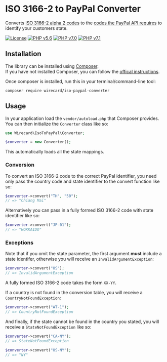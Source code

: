 # ISO 3166-2 to PayPal Converter

Converts [ISO 3166-2 alpha 2 codes](https://en.wikipedia.org/wiki/ISO_3166-2) to the [codes the PayPal API requires](https://developer.paypal.com/docs/classic/api/state_codes/) to identify your customers state.

[![License](https://img.shields.io/badge/license-MIT-brightgreen.svg)](https://github.com/wirecard/iso-paypal-converter/blob/master/LICENSE)
[![PHP v5.6](https://img.shields.io/badge/php-v5.6-yellow.svg)](http://www.php.net)
[![PHP v7.0](https://img.shields.io/badge/php-v7.0-yellow.svg)](http://www.php.net)
[![PHP v7.1](https://img.shields.io/badge/php-v7.1-yellow.svg)](http://www.php.net)

## Installation

The library can be installed using [Composer](https://getcomposer.org/download/).  
If you have not installed Composer, you can follow the [offical instructions](https://getcomposer.org/doc/00-intro.md).

Once composer is installed, run this in your terminal/command-line tool:

`composer require wirecard/iso-paypal-converter`

## Usage

In your application load the `vendor/autoload.php` that Composer provides.   
You can then initialize the `Converter` class like so:

```php
use Wirecard\IsoToPayPal\Converter;

$converter = new Converter();
```

This automatically loads all the state mappings.

### Conversion

To convert an ISO 3166-2 code to the correct PayPal identifier, you need only pass the country code
and state identifier to the convert function like so: 

```php
$converter->convert("TH", "50");
// => "Chiang Mai"
```

Alternatively you can pass in a fully formed ISO 3166-2 code with state identifier like so:

```php
$converter->convert("JP-01");
// => "HOKKAIDO"
```

### Exceptions

Note that if you omit the state parameter, the first argument **must** include a state identifer,
otherwise you will receive an `InvalidArgumentException`:

```php
$converter->convert("US");
// => InvalidArgumentException
```

A fully formed ISO 3166-2 code takes the form `XX-YY`.

If a country is not found in the conversion table, you will receive a `CountryNotFoundException`:

```php
$converter->convert("AT-1");
// => CountryNotFoundException
```

And finally, if the state cannot be found in the country you stated, you will receive 
a `StateNotFoundException` like so:

```php
$converter->convert("CA-NY");
// => StateNotFoundException

$converter->convert("US-NY");
// => "NY"
```

